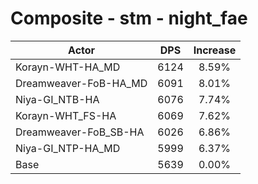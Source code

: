 # Composite - stm - night_fae
| Actor | DPS | Increase |
|---|:---:|:---:|
|Korayn-WHT-HA_MD|6124|8.59%|
|Dreamweaver-FoB-HA_MD|6091|8.01%|
|Niya-GI_NTB-HA|6076|7.74%|
|Korayn-WHT_FS-HA|6069|7.62%|
|Dreamweaver-FoB_SB-HA|6026|6.86%|
|Niya-GI_NTP-HA_MD|5999|6.37%|
|Base|5639|0.00%|
